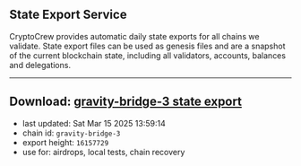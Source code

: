 ## State Export Service
CryptoCrew provides automatic daily state exports for all chains we validate. State export files can be used as genesis files and are a snapshot of the current blockchain state, including all validators, accounts, balances and delegations.

---
**Download: [gravity-bridge-3 state export](https://dl-eu2.ccvalidators.com/SERVICE/gravitybridge/gravity-bridge-3_export_16157729.json)**
---

- last updated: Sat Mar 15 2025 13:59:14
- chain id: `gravity-bridge-3`
- export height: `16157729`
- use for: airdrops, local tests, chain recovery
